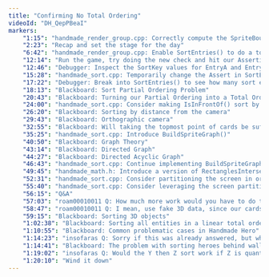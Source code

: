 ```yaml
---
title: "Confirming No Total Ordering"
videoId: "DH_QepPBeaI"
markers:
    "1:15": "handmade_render_group.cpp: Correctly compute the SpriteBound values in GetBoundFor()"
    "2:23": "Recap and set the stage for the day"
    "6:42": "handmade_render_group.cpp: Enable SortEntries() to do a total ordering check"
    "12:14": "Run the game, try doing the new check and hit our Assertion"
    "12:46": "Debugger: Inspect the SortKey values for EntryA and EntryB"
    "15:28": "handmade_sort.cpp: Temporarily change the Assert in SortEntries() to a BreakHere, and count the SortErrors"
    "17:22": "Debugger: Break into SortEntries() to see how many sort errors there were"
    "18:13": "Blackboard: Sort Partial Ordering Problem"
    "20:43": "Blackboard: Turning our Partial Ordering into a Total Ordering"
    "24:00": "handmade_sort.cpp: Consider making IsInFrontOf() sort by distance from the camera"
    "26:20": "Blackboard: Sorting by distance from the camera"
    "29:43": "Blackboard: Orthographic camera"
    "32:55": "Blackboard: Will taking the topmost point of cards be sufficient?"
    "35:25": "handmade_sort.cpp: Introduce BuildSpriteGraph()"
    "40:50": "Blackboard: Graph Theory"
    "43:14": "Blackboard: Directed Graph"
    "44:27": "Blackboard: Directed Acyclic Graph"
    "46:43": "handmade_sort.cpp: Continue implementing BuildSpriteGraph()"
    "49:45": "handmade_math.h: Introduce a version of RectanglesIntersect() that takes rectangle2"
    "52:31": "handmade_sort.cpp: Consider partitioning the screen in order to build this graph and potentially using the Z-buffer"
    "55:40": "handmade_sort.cpp: Consider leveraging the screen partitioning in order to optimise the software renderer"
    "56:15": "Q&A"
    "57:03": "roam00010011 Q: How much more work would you have to do to get a full 3D sorting?"
    "58:47": "roam00010011 Q: I mean, use fake 3D data, since our cards are essentially flat, we can give an epsilon width to it for the sorting"
    "59:15": "Blackboard: Sorting 3D objects"
    "1:02:38": "Blackboard: Sorting all entities in a linear total ordering"
    "1:10:55": "Blackboard: Common problematic cases in Handmade Hero"
    "1:14:23": "insofaras Q: Sorry if this was already answered, but what was the issue with a \"return a_z != b_z ? a_z - b_z : a_y - b_y\" style total ordering?"
    "1:14:41": "Blackboard: The problem with sorting heroes behind walls on rugs on tiles"
    "1:19:02": "insofaras Q: Would the Y then Z sort work if Z is quantized to room layers, and sprites are split where they cross layers (and maybe the ground is special cased)?"
    "1:20:10": "Wind it down"
---
```

